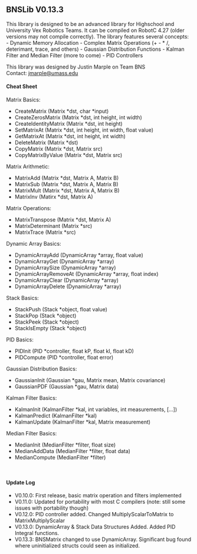 <h2>BNSLib V0.13.3</h2>
This library is designed to be an advanced library for Highschool and University Vex Robotics Teams.  It can be compiled on RobotC 4.27 (older versions may not compile correctly).  The library features several concepts:
 - Dynamic Memory Allocation
 - Complex Matrix Operations (+ - * /, deterimant, trace, and others)
 - Gaussian Distribution Functions
 - Kalman Filter and Median Filter (more to come)
 - PID Controllers
  
This library was designed by Justin Marple on Team BNS
<br/>Contact: jmarple@umass.edu
<br/><h4>Cheat Sheet</h4>
Matrix Basics:
 - CreateMatrix           (Matrix *dst, char *input)
 - CreateZerosMatrix      (Matrix *dst, int height, int width)
 - CreateIdentityMatrix   (Matrix *dst, int height)
 - SetMatrixAt            (Matrix *dst, int height, int width, float value)
 - GetMatrixAt            (Matrix *dst, int height, int width)
 - DeleteMatrix           (Matrix *dst)
 - CopyMatrix             (Matrix *dst, Matrix src)
 - CopyMatrixByValue      (Matrix *dst, Matrix src)
 
Matrix Arithmetic:
 - MatrixAdd              (Matrix *dst, Matrix A, Matrix B)
 - MatrixSub              (Matrix *dst, Matrix A, Matrix B)
 - MatrixMult             (Matrix *dst, Matrix A, Matrix B)
 - MatrixInv              (Matirx *dst, Matrix A)
 
Matrix Operations:
 - MatrixTranspose        (Matrix *dst, Matrix A)
 - MatrixDeterminant      (Matrix *src)
 - MatrixTrace            (Matrix *src)
 
Dynamic Array Basics:
 - DynamicArrayAdd        (DynamicArray *array, float value)
 - DynamicArrayGet        (DynamicArray *array)
 - DynamicArraySize       (DynamicArray *array)
 - DynamicArrayRemoveAt   (DynamicArray *array, float index)
 - DynamicArrayClear      (DynamicArray *array)
 - DynamicArrayDelete     (DynamicArray *array)
 
Stack Basics:
 - StackPush              (Stack *object, float value)
 - StackPop               (Stack *object)
 - StackPeek              (Stack *object)
 - StackIsEmpty           (Stack *object)
 
PID Basics:
 - PIDInit                (PID *controller, float kP, float kI, float kD)
 - PIDCompute             (PID *controller, float error)

Gaussian Distribution Basics:
 - GaussianInit           (Gaussian *gau, Matrix mean, Matrix covariance)
 - GaussianPDF            (Gaussian *gau, Matrix data)
 
Kalman Filter Basics:
 - KalmanInit             (KalmanFilter *kal, int variables, int measurements, [...])
 - KalmanPredict          (KalmanFilter *kal)
 - KalmanUpdate           (KalmanFilter *kal, Matrix measurement)
 
Median Filter Basics:
 - MedianInit             (MedianFilter *filter, float size)
 - MedianAddData          (MedianFilter *filter, float data)
 - MedianCompute          (MedianFilter *filter)
 
<br/><h4>Update Log</h4>
 - V0.10.0: First release, basic matrix operation and filters implemented
 - V0.11.0: Updated for portability with most C compilers (note: still some issues with portability though)
 - V0.12.0: PID controller added.  Changed MultiplyScalarToMatrix to MatrixMultiplyScalar
 - V0.13.0: DynamicArray & Stack Data Structures Added. Added PID Integral functions.  
 - V0.13.3: BNSMatrix changed to use DynamicArray.  Significant bug found where uninitialized structs could seen as initialized. 